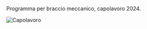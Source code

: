 Programma per braccio meccanico, capolavoro 2024.

![Capolavoro](https://github.com/andrenucc/Capolavoro-Braccio-meccanico/assets/171837427/813c9c5d-cdf3-4fa3-a32d-0a34d701a1c8)
